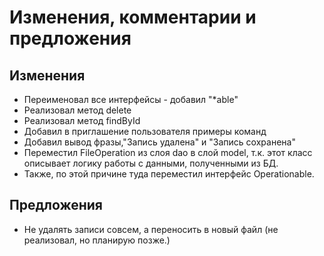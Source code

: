 # Изменения, комментарии и предложения

## Изменения
- Переименовал все интерфейсы - добавил "*able"
- Реализовал метод delete
- Реализовал метод findById
- Добавил в приглашение пользователя примеры команд
- Добавил вывод фразы,"Запись удалена" и "Запись сохранена"
- Переместил FileOperation из слоя dao в слой model, т.к. этот класс описывает логику работы с данными, полученными из БД.
- Также, по этой причине туда переместил интерфейс  Operationable.
## Предложения
- Не удалять записи совсем, а переносить в новый файл (не реализовал, но планирую позже.)


